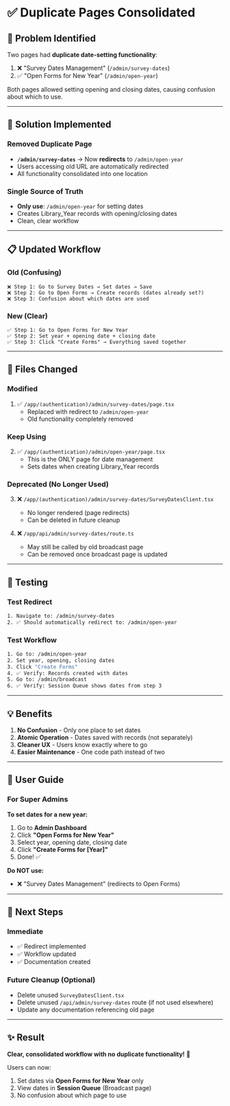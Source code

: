 # ✅ Duplicate Pages Consolidated

## 🎯 Problem Identified

Two pages had **duplicate date-setting functionality**:
1. ❌ "Survey Dates Management" (`/admin/survey-dates`)
2. ✅ "Open Forms for New Year" (`/admin/open-year`)

Both pages allowed setting opening and closing dates, causing confusion about which to use.

---

## 🔧 Solution Implemented

### Removed Duplicate Page
- **`/admin/survey-dates`** → Now **redirects** to `/admin/open-year`
- Users accessing old URL are automatically redirected
- All functionality consolidated into one location

### Single Source of Truth
- **Only use**: `/admin/open-year` for setting dates
- Creates Library_Year records with opening/closing dates
- Clean, clear workflow

---

## 📋 Updated Workflow

### Old (Confusing)
```
❌ Step 1: Go to Survey Dates → Set dates → Save
❌ Step 2: Go to Open Forms → Create records (dates already set?)
❌ Step 3: Confusion about which dates are used
```

### New (Clear)
```
✅ Step 1: Go to Open Forms for New Year
✅ Step 2: Set year + opening date + closing date
✅ Step 3: Click "Create Forms" → Everything saved together
```

---

## 📁 Files Changed

### Modified
1. ✅ `/app/(authentication)/admin/survey-dates/page.tsx`
   - Replaced with redirect to `/admin/open-year`
   - Old functionality completely removed

### Keep Using
2. ✅ `/app/(authentication)/admin/open-year/page.tsx`
   - This is the ONLY page for date management
   - Sets dates when creating Library_Year records

### Deprecated (No Longer Used)
3. ❌ `/app/(authentication)/admin/survey-dates/SurveyDatesClient.tsx`
   - No longer rendered (page redirects)
   - Can be deleted in future cleanup

4. ❌ `/app/api/admin/survey-dates/route.ts`
   - May still be called by old broadcast page
   - Can be removed once broadcast page is updated

---

## 🧪 Testing

### Test Redirect
```bash
1. Navigate to: /admin/survey-dates
2. ✅ Should automatically redirect to: /admin/open-year
```

### Test Workflow
```bash
1. Go to: /admin/open-year
2. Set year, opening, closing dates
3. Click "Create Forms"
4. ✅ Verify: Records created with dates
5. Go to: /admin/broadcast
6. ✅ Verify: Session Queue shows dates from step 3
```

---

## 💡 Benefits

1. **No Confusion** - Only one place to set dates
2. **Atomic Operation** - Dates saved with records (not separately)
3. **Cleaner UX** - Users know exactly where to go
4. **Easier Maintenance** - One code path instead of two

---

## 📖 User Guide

### For Super Admins
**To set dates for a new year:**
1. Go to **Admin Dashboard**
2. Click **"Open Forms for New Year"**
3. Select year, opening date, closing date
4. Click **"Create Forms for [Year]"**
5. Done! ✅

**Do NOT use:**
- ❌ "Survey Dates Management" (redirects to Open Forms)

---

## 🚀 Next Steps

### Immediate
- ✅ Redirect implemented
- ✅ Workflow updated
- ✅ Documentation created

### Future Cleanup (Optional)
- Delete unused `SurveyDatesClient.tsx`
- Delete unused `/api/admin/survey-dates` route (if not used elsewhere)
- Update any documentation referencing old page

---

## ✨ Result

**Clear, consolidated workflow with no duplicate functionality!** 🎉

Users can now:
1. Set dates via **Open Forms for New Year** only
2. View dates in **Session Queue** (Broadcast page)
3. No confusion about which page to use
